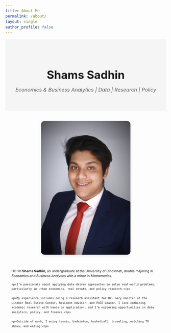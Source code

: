 ```yaml
---
title: About Me
permalink: /about/
layout: single
author_profile: false
---
```


<style>
/* Banner styling */
.hero-banner {
  background: #f5f5f5;
  text-align: center;
  padding: 2.5rem 1rem;
  font-family: "Inter", sans-serif;
}
.hero-banner h1 {
  font-size: 2.2rem; /* down from 2.8rem */
  margin-bottom: 0.4rem;
}
.hero-banner p {
  font-style: italic;
  font-size: 1rem; /* down from 1.2rem */
  color: #555;
}

/* Two-column bio layout */
.bio-container {
  display: flex;
  flex-wrap: wrap;
  justify-content: center;
  gap: 2rem; /* was 3rem */
  max-width: 1000px; /* was 1100px */
  margin: 2rem auto; /* was 3rem */
  padding: 0 1.2rem;
  align-items: flex-start;
}
.bio-image img {
  width: 280px; /* was 280px */
  border-radius: 10px;
  box-shadow: 0 4px 10px rgba(0, 0, 0, 0.08);
}
.bio-text {
  max-width: 600px; /* was 650px */
  font-size: 0.65rem; /* was 1.05rem */
  line-height: 1.4;   /* was 1.8 */
}
</style>

<!-- Banner -->
<div class="hero-banner">
  <h1>Shams Sadhin</h1>
  <p><em>Economics & Business Analytics | Data | Research | Policy</em></p>
</div>

<!-- Bio Layout -->
<div class="bio-container">
  <div class="bio-image">
    <img src="/assets/images/biopic.jpg" alt="Shams Sadhin headshot">
  </div>
  <div class="bio-text">
    <p>Hi! I’m <strong>Shams Sadhin</strong>, an undergraduate at the University of Cincinnati, double majoring in <em>Economics</em> and <em>Business Analytics</em> with a minor in <em>Mathematics</em>.</p>

    <p>I’m passionate about applying data-driven approaches to solve real-world problems, particularly in urban economics, real estate, and policy research.</p>

    <p>My experience includes being a research assistant for Dr. Gary Painter at the Lindner Real Estate Center, Resident Advisor, and PACE Leader. I love combining academic research with hands-on application, and I’m exploring opportunities in data analytics, policy, and finance.</p>

    <p>Outside of work, I enjoy tennis, badminton, basketball, traveling, watching TV shows, and eating!</p>
  </div>
</div>



